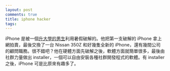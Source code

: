 ```yaml
---
layout: post
comments: true
title: iphone hacker
tags: 
---
```

iPhone 是被一個[升大學的男生](http://iphonejtag.blogspot.com/)利用暑假破解的。他把第一支破解的 iPhone 拿上網拍賣，最後交換了一台 Nissan 350Z 和好幾隻全新的 iPhone，還有幾間公司的顧問職務。很不錯吧？他在硬體方面先破解之後，軟體方面就簡單很多，最後由社群力量做出 installer，一個可以自由安裝各種社群開發程式的軟體。有 installer 之後，iPhone 可是比原來有趣多了。

